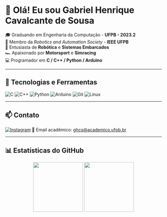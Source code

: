 # 👋 Olá! Eu sou Gabriel Henrique Cavalcante de Sousa

🎓 Graduando em Engenharia da Computação - **UFPB - 2023.2**  
🤖 Membro da *Robotics and Automation Society* - **IEEE UFPB**  
📡 Entusiasta de **Robótica** e **Sistemas Embarcados**  
🏎️ Apaixonado por **Motorsport** e **Simracing**  
💻 Programador em **C / C++ / Python / Arduino**

---

## 🚀 Tecnologias e Ferramentas

![C](https://img.shields.io/badge/-C-333333?style=flat&logo=c)
![C++](https://img.shields.io/badge/-C++-00599C?style=flat&logo=c%2B%2B)
![Python](https://img.shields.io/badge/-Python-3776AB?style=flat&logo=python&logoColor=white)
![Arduino](https://img.shields.io/badge/-Arduino-00979D?style=flat&logo=arduino&logoColor=white)
![Git](https://img.shields.io/badge/-Git-F05032?style=flat&logo=git&logoColor=white)
![Linux](https://img.shields.io/badge/-Linux-FCC624?style=flat&logo=linux&logoColor=black)

---

## 📫 Contato

[![Instagram](https://img.shields.io/badge/-Instagram-E4405F?style=flat&logo=instagram&logoColor=white)](https://www.instagram.com/gabrssousa/)
📧 Email acadêmico: ghcs@academico.ufpb.br

---

## 📊 Estatísticas do GitHub

<p align="center">
  <img height="160em" src="https://github-readme-stats.vercel.app/api?username=gabhsousa&show_icons=true&theme=tokyonight" />
  <img height="160em" src="https://github-readme-stats.vercel.app/api/top-langs/?username=SEU_USUARIO&layout=compact&langs_count=8&theme=tokyonight" />
</p>

